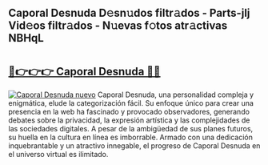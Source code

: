 ## Caporal Desnuda D𝚎sn𝚞dos filtr𝚊dos - Parts-jlj Vid𝚎os filtr𝚊dos - N𝚞evas f𝚘tos atr𝚊ctivas NBHqL

# <h2><a href="http://mb68clv.tromn.icu/?c=Caporal+Desnuda">🔗👉👉👉 Caporal Desnuda 🔗🔗</a></h2>

[![Caporal Desnuda nuevo](https://i.imgur.com/pEAQMta.gif)](http://mb68clv.tromn.icu/?c=Caporal+Desnuda)
Caporal Desnuda, una personalidad compleja y enigmática, elude la categorización fácil. Su enfoque único para crear una presencia en la web ha fascinado y provocado observadores, generando debates sobre la privacidad, la expresión artística y las complejidades de las sociedades digitales. A pesar de la ambigüedad de sus planes futuros, su huella en la cultura en línea es imborrable. Armado con una dedicación inquebrantable y un atractivo innegable, el progreso de Caporal Desnuda en el universo virtual es ilimitado.
